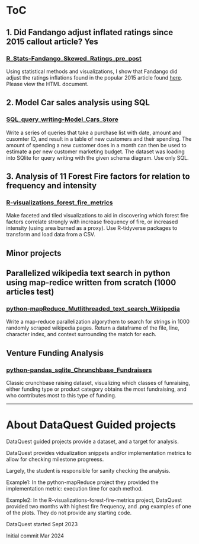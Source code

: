 # ToC

## 1. Did Fandango adjust inflated ratings since 2015 callout article? Yes
### [R_Stats-Fandango_Skewed_Ratings_pre_post](/R_Stats-Fandango_Skewed_Ratings_pre_post)

Using statistical methods and visualizations, I show that Fandango did adjust the ratings inflations found in the popular 2015 article found [here](https://fivethirtyeight.com/features/fandango-movies-ratings/). Please view the HTML document.

## 2. Model Car sales analysis using SQL
### [SQL_query_writing-Model_Cars_Store](/SQL_query_writing-Model_Cars_Store)

Write a series of queries that take a purchase list with date, amount and cusomter ID, and result in a table of new customers and their spending. The amount of spending a new customer does in a month can then be used to estimate a per new customer marketing budget.
The dataset was loading into SQlite for query writing with the given schema diagram. Use only SQL.

## 3. Analysis of 11 Forest Fire factors for relation to frequency and intensity
### [R-visualizations_forest_fire_metrics](/R-visualizations_forest_fire_metrics)

Make faceted and tiled visualizations to aid in discovering which forest fire factors correlate strongly with increase frequency of fire, or increased intensity (using area burned as a proxy). Use R-tidyverse packages to transform and load data from a CSV. 

Minor projects
---
## Parallelized wikipedia text search in python using map-redice written from scratch (1000 articles test)
### [python-mapReduce_Mutlithreaded_text_search_Wikipedia](/python-mapReduce_Mutlithreaded_text_search_Wikipedia)

Write a map-reduce parallelization algorythem to search for strings in 1000 randomly scraped wikipedia pages. Return a dataframe of the file, line, character index, and context surrounding the match for each.

## Venture Funding Analysis
### [python-pandas_sqlite_Chrunchbase_Fundraisers](/python-pandas_sqlite_Chrunchbase_Fundraisers)

Classic crunchbase raising dataset, visualizing which classes of funraising, either funding type or product category obtains the most fundraising, and who contributes most to this type of funding.

---

# About DataQuest Guided projects

DataQuest guided projects provide a dataset, and a target for analysis.

DataQuest provides vidualization snippets and/or implementation metrics to allow for checking milestone progreess.

Largely, the student is responsible for sanity checking the analysis.

Example1: In the python-mapReduce project they provided the implementation metric: execution time for each method.

Example2: In the R-visualizations-forest-fire-metrics project, DataQuest provided two months with highest fire frequency, and .png examples of one of the plots.
They do not provide any starting code.

DataQuest started Sept 2023

Initial commit Mar 2024
